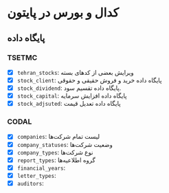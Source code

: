 # کدال و بورس در پایتون

## پایگاه داده

### TSETMC

- [X] `tehran_stocks`: ویرایش بعضی از کدهای بسته
- [X] `stock_client`: پایگاه داده خرید و فروش حقیقی و حقوقی
- [X] `stock_dividend`: پایگاه داده تقسیم سود.
- [X] `stock_capital`: پایگاه داده افزایش سرمایه
- [X] `stock_adjsuted`: پایگاه داده تعدیل قیمت

### CODAL

- [X] `companies`: لیست تمام شرکت‌ها
- [X] `company_statuses`: وضعیت شرکت‌ها
- [X] `company_types`: نوع شرکت‌ها
- [X] `report_types`: گروه اطلاعیه‌ها
- [X] `financial_years`: 
- [X] `letter_types`:
- [X] `auditors`: